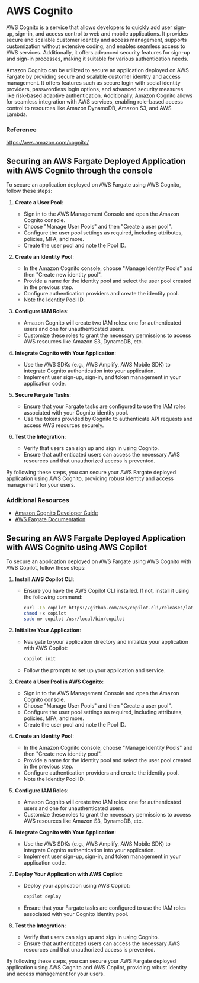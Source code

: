 # AWS Cognito
AWS Cognito is a service that allows developers to quickly add user sign-up, sign-in, and access control to web and mobile applications. It provides secure and scalable customer identity and access management, supports customization without extensive coding, and enables seamless access to AWS services. Additionally, it offers advanced security features for sign-up and sign-in processes, making it suitable for various authentication needs.

Amazon Cognito can be utilized to secure an application deployed on AWS Fargate by providing secure and scalable customer identity and access management. It offers features such as secure login with social identity providers, passwordless login options, and advanced security measures like risk-based adaptive authentication. Additionally, Amazon Cognito allows for seamless integration with AWS services, enabling role-based access control to resources like Amazon DynamoDB, Amazon S3, and AWS Lambda.

### Reference
https://aws.amazon.com/cognito/

## Securing an AWS Fargate Deployed Application with AWS Cognito through the console

To secure an application deployed on AWS Fargate using AWS Cognito, follow these steps:

1. **Create a User Pool**:
    - Sign in to the AWS Management Console and open the Amazon Cognito console.
    - Choose "Manage User Pools" and then "Create a user pool".
    - Configure the user pool settings as required, including attributes, policies, MFA, and more.
    - Create the user pool and note the Pool ID.

2. **Create an Identity Pool**:
    - In the Amazon Cognito console, choose "Manage Identity Pools" and then "Create new identity pool".
    - Provide a name for the identity pool and select the user pool created in the previous step.
    - Configure authentication providers and create the identity pool.
    - Note the Identity Pool ID.

3. **Configure IAM Roles**:
    - Amazon Cognito will create two IAM roles: one for authenticated users and one for unauthenticated users.
    - Customize these roles to grant the necessary permissions to access AWS resources like Amazon S3, DynamoDB, etc.

4. **Integrate Cognito with Your Application**:
    - Use the AWS SDKs (e.g., AWS Amplify, AWS Mobile SDK) to integrate Cognito authentication into your application.
    - Implement user sign-up, sign-in, and token management in your application code.

5. **Secure Fargate Tasks**:
    - Ensure that your Fargate tasks are configured to use the IAM roles associated with your Cognito identity pool.
    - Use the tokens provided by Cognito to authenticate API requests and access AWS resources securely.

6. **Test the Integration**:
    - Verify that users can sign up and sign in using Cognito.
    - Ensure that authenticated users can access the necessary AWS resources and that unauthorized access is prevented.

By following these steps, you can secure your AWS Fargate deployed application using AWS Cognito, providing robust identity and access management for your users.

### Additional Resources
- [Amazon Cognito Developer Guide](https://docs.aws.amazon.com/cognito/latest/developerguide/what-is-amazon-cognito.html)
- [AWS Fargate Documentation](https://docs.aws.amazon.com/AmazonECS/latest/developerguide/AWS_Fargate.html)

## Securing an AWS Fargate Deployed Application with AWS Cognito using AWS Copilot

To secure an application deployed on AWS Fargate using AWS Cognito with AWS Copilot, follow these steps:

1. **Install AWS Copilot CLI**:
    - Ensure you have the AWS Copilot CLI installed. If not, install it using the following command:
      ```sh
      curl -Lo copilot https://github.com/aws/copilot-cli/releases/latest/download/copilot-linux
      chmod +x copilot
      sudo mv copilot /usr/local/bin/copilot
      ```

2. **Initialize Your Application**:
    - Navigate to your application directory and initialize your application with AWS Copilot:
      ```sh
      copilot init
      ```
    - Follow the prompts to set up your application and service.

3. **Create a User Pool in AWS Cognito**:
    - Sign in to the AWS Management Console and open the Amazon Cognito console.
    - Choose "Manage User Pools" and then "Create a user pool".
    - Configure the user pool settings as required, including attributes, policies, MFA, and more.
    - Create the user pool and note the Pool ID.

4. **Create an Identity Pool**:
    - In the Amazon Cognito console, choose "Manage Identity Pools" and then "Create new identity pool".
    - Provide a name for the identity pool and select the user pool created in the previous step.
    - Configure authentication providers and create the identity pool.
    - Note the Identity Pool ID.

5. **Configure IAM Roles**:
    - Amazon Cognito will create two IAM roles: one for authenticated users and one for unauthenticated users.
    - Customize these roles to grant the necessary permissions to access AWS resources like Amazon S3, DynamoDB, etc.

6. **Integrate Cognito with Your Application**:
    - Use the AWS SDKs (e.g., AWS Amplify, AWS Mobile SDK) to integrate Cognito authentication into your application.
    - Implement user sign-up, sign-in, and token management in your application code.

7. **Deploy Your Application with AWS Copilot**:
    - Deploy your application using AWS Copilot:
      ```sh
      copilot deploy
      ```
    - Ensure that your Fargate tasks are configured to use the IAM roles associated with your Cognito identity pool.

8. **Test the Integration**:
    - Verify that users can sign up and sign in using Cognito.
    - Ensure that authenticated users can access the necessary AWS resources and that unauthorized access is prevented.

By following these steps, you can secure your AWS Fargate deployed application using AWS Cognito and AWS Copilot, providing robust identity and access management for your users.
